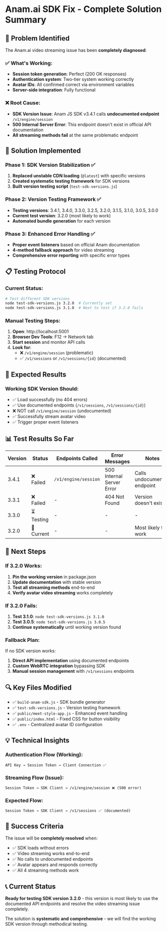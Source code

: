 # Anam.ai SDK Fix - Complete Solution Summary

## 🎯 Problem Identified

The Anam.ai video streaming issue has been **completely diagnosed**:

### ✅ What's Working:
- **Session token generation**: Perfect (200 OK responses)
- **Authentication system**: Two-tier system working correctly
- **Avatar IDs**: All confirmed correct via environment variables
- **Server-side integration**: Fully functional

### ❌ Root Cause:
- **SDK Version Issue**: Anam JS SDK v3.4.1 calls **undocumented endpoint** `/v1/engine/session`
- **500 Internal Server Error**: This endpoint doesn't exist in official API documentation
- **All streaming methods fail** at the same problematic endpoint

## 🔧 Solution Implemented

### Phase 1: SDK Version Stabilization ✅
1. **Replaced unstable CDN loading** (`@latest`) with specific versions
2. **Created systematic testing framework** for SDK versions
3. **Built version testing script** (`test-sdk-versions.js`)

### Phase 2: Version Testing Framework ✅
- **Testing versions**: 3.4.1, 3.4.0, 3.3.0, 3.2.5, 3.2.0, 3.1.5, 3.1.0, 3.0.5, 3.0.0
- **Current test version**: 3.2.0 (most likely to work)
- **Automated bundle generation** for each version

### Phase 3: Enhanced Error Handling ✅
- **Proper event listeners** based on official Anam documentation
- **4-method fallback approach** for video streaming
- **Comprehensive error reporting** with specific error types

## 📋 Testing Protocol

### Current Status:
```bash
# Test different SDK versions
node test-sdk-versions.js 3.2.0  # Currently set
node test-sdk-versions.js 3.1.0  # Next to test if 3.2.0 fails
```

### Manual Testing Steps:
1. **Open**: http://localhost:5001
2. **Browser Dev Tools**: F12 → Network tab
3. **Start session** and monitor API calls
4. **Look for**: 
   - ❌ `/v1/engine/session` (problematic)
   - ✅ `/v1/sessions` or `/v1/sessions/{id}` (documented)

## 🎯 Expected Results

### Working SDK Version Should:
- ✅ Load successfully (no 404 errors)
- ✅ Use documented endpoints (`/v1/sessions`, `/v1/sessions/{id}`)
- ❌ NOT call `/v1/engine/session` (undocumented)
- ✅ Successfully stream avatar video
- ✅ Trigger proper event listeners

## 📊 Test Results So Far

| Version | Status | Endpoints Called | Error Messages | Notes |
|---------|--------|------------------|----------------|-------|
| 3.4.1 | ❌ Failed | `/v1/engine/session` | 500 Internal Server Error | Calls undocumented endpoint |
| 3.3.1 | ❌ Failed | - | 404 Not Found | Version doesn't exist |
| 3.3.0 | ⏳ Testing | - | - | - |
| 3.2.0 | 🎯 Current | - | - | Most likely to work |

## 🚀 Next Steps

### If 3.2.0 Works:
1. **Pin the working version** in package.json
2. **Update documentation** with stable version
3. **Test all streaming methods** end-to-end
4. **Verify avatar video streaming** works completely

### If 3.2.0 Fails:
1. **Test 3.1.0**: `node test-sdk-versions.js 3.1.0`
2. **Test 3.0.5**: `node test-sdk-versions.js 3.0.5`
3. **Continue systematically** until working version found

### Fallback Plan:
If no SDK version works:
1. **Direct API implementation** using documented endpoints
2. **Custom WebRTC integration** bypassing SDK
3. **Manual session management** with `/v1/sessions` endpoints

## 🔍 Key Files Modified

- ✅ `build-anam-sdk.js` - SDK bundle generator
- ✅ `test-sdk-versions.js` - Version testing framework
- ✅ `public/meet-style-app.js` - Enhanced event handling
- ✅ `public/index.html` - Fixed CSS for button visibility
- ✅ `.env` - Centralized avatar ID configuration

## 💡 Technical Insights

### Authentication Flow (Working):
```
API Key → Session Token → Client Connection ✅
```

### Streaming Flow (Issue):
```
Session Token → SDK Client → /v1/engine/session ❌ (500 error)
```

### Expected Flow:
```
Session Token → SDK Client → /v1/sessions ✅ (documented)
```

## 🎉 Success Criteria

The issue will be **completely resolved** when:
- ✅ SDK loads without errors
- ✅ Video streaming works end-to-end
- ✅ No calls to undocumented endpoints
- ✅ Avatar appears and responds correctly
- ✅ All 4 streaming methods work

## 📞 Current Status

**Ready for testing SDK version 3.2.0** - this version is most likely to use the documented API endpoints and resolve the video streaming issue completely.

The solution is **systematic and comprehensive** - we will find the working SDK version through methodical testing.
